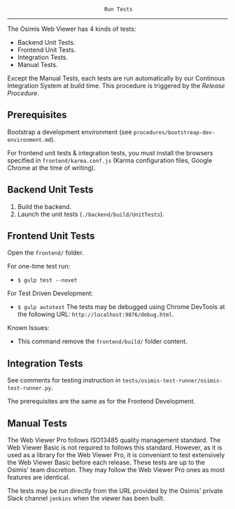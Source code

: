                                    Run Tests
-------------------------------------------------------------------------------

The Osimis Web Viewer has 4 kinds of tests:
- Backend Unit Tests.
- Frontend Unit Tests.
- Integration Tests.
- Manual Tests.

Except the Manual Tests, each tests are run automatically by our Continous
Integration System at build time. This procedure is triggered by the _Release
Procedure_.

## Prerequisites

Bootstrap a development environment (see
`procedures/bootstreap-dev-environment.md`).

For frontend unit tests & integration tests, you must install the browsers 
specified in `frontend/karma.conf.js` (Karma configuration files, Google Chrome
at the time of writing).

## Backend Unit Tests

1. Build the backend.
2. Launch the unit tests (`./backend/build/UnitTests`).

## Frontend Unit Tests

Open the `frontend/` folder.

For one-time test run:

  * `$ gulp test --novet`

For Test Driven Development:

  * `$ gulp autotest`
    The tests may be debugged using Chrome DevTools at the following URL:
    `http://localhost:9876/debug.html`.

Known Issues:

- This command remove the `frontend/build/` folder content.

## Integration Tests

See comments for testing instruction in
`tests/osimis-test-runner/osimis-test-runner.py`.

The prerequisites are the same as for the Frontend Development.

## Manual Tests

The Web Viewer Pro follows ISO13485 quality management standard. The Web Viewer
Basic is not required to follows this standard. However, as it is used as a
library for the Web Viewer Pro, it is conveniant to test extensively the Web
Viewer Basic before each release. These tests are up to the Osimis' team 
discretion. They may follow the Web Viewer Pro ones as most features are 
identical.

The tests may be run directly from the URL provided by the Osimis' private 
Slack channel `jenkins` when the viewer has been built.
